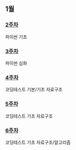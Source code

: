 ## 1월
### [2주차](https://github.com/Imseongjoo/TIL/tree/master/02_Jan/Week_02)
파이썬 기초
### [3주차](https://github.com/Imseongjoo/TIL/tree/master/02_Jan/Week_03)
파이썬 심화
### [4주차](https://github.com/Imseongjoo/TIL/tree/master/02_Jan/Week_04)
코딩테스트 기본/기초 자료구조
### [5주차](https://github.com/Imseongjoo/TIL/tree/master/02_Jan/Week_05)
코딩테스트 기초 자료구조
### [6주차](https://github.com/Imseongjoo/TIL/tree/master/02_Jan/Week_06)
코딩테스트 기초 자료구조/알고리즘